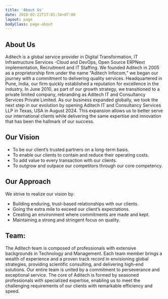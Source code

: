 ```yaml
---
title: 'About Us'
date: 2018-02-22T17:01:34+07:00
layout: page
bodyClass: page-about
---
```


## About Us
Aditech is a global service provider in Digital Transformation, IT Infrastructure Services -Cloud and DevOps, Open Source ERPNext implementation, Recruitment and IT Staffing. 
We founded Aditech in 2005 as a proprietorship firm under the name “Aditech Infocom,” we began our journey with a commitment to delivering quality services. Headquartered in Pune, India, our firm quickly established a reputation for excellence in the industry. In June 2010, as part of our growth strategy, we transitioned to a private limited company, rebranding as Aditech IT and Consultancy Services Private Limited.
As our business expanded globally, we took the next step in our evolution by opening Aditech IT and Consultancy Services LLP in Texas, USA in August 2024. This expansion allows us to better serve our international clients while delivering the same expertise and innovation that has been the hallmark of our success. 

## Our Vision
- To be our client’s trusted partners on a long-term basis.
- To enable our clients to contain and reduce their operating costs.
- To add value to every transaction with our clients.
- To outgrow and outpace our competitors through our core competency.

## Our Approach
We strive to realize our vision by:
- Building enduring, trust-based relationships with our clients.
- Going the extra mile to exceed our client’s expectations.
- Creating an environment where commitments are made and kept.
- Maintaining a strong and stringent focus on quality.


## Team: 
The Aditech team is composed of professionals with extensive backgrounds in Technology and Management. Each team member brings a wealth of experience and a proven track record in envisioning global strategies, providing scientific consulting, and delivering high-end solutions.
Our entire team is united by a commitment to perseverance and exceptional service. The core of Aditech is formed by seasoned professionals with specialized expertise, enabling us to meet the challenging requirements of our clients with remarkable efficiency and speed.


